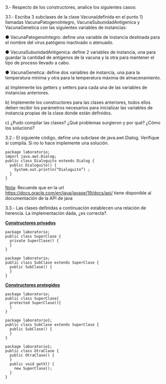 3.- Respecto de los constructores, analice los siguientes casos:

3.1.- Escriba 3 subclases de la clase Vacuna(definida en el punto 1) llamadas VacunaPatogenoIntegro, VacunaSubunidadAntigenica y VacunaGenetica con las siguientes variables de instancias:

● VacunaPatogenoIntegro: define una variable de instancia destinada para el nombre del virus patógeno inactivado o atenuado.

● VacunaSubunidadAntigenica: define 2 variables de instancia, una para guardar la cantidad de antígenos de la vacuna y la otra para mantener el tipo de proceso llevado a cabo.

● VacunaGenetica: define dos variables de instancia, una para la temperatura mínima y otra para la temperatura máxima de almacenamiento.

a) Implemente los getters y setters para cada una de las variables de instancias anteriores.

b) Implemente los constructores para las clases anteriores, todos ellos deben recibir los parámetros necesarios para inicializar las variables de instancia propias de la clase donde están definidos.

c) ¿Pudo compilar las clases? ¿Qué problemas surgieron y por qué? ¿Cómo los solucionó?

3.2.- El siguiente código, define una subclase de java.awt.Dialog. Verifique si compila. Si no lo hace implemente una solución.
~~~
package laboratorio;
import java.awt.Dialog;
public class Dialoguito extends Dialog {
  public Dialoguito() {
    System.out.println(“Dialoguito”) ;
  }
}
~~~

<ins>Nota</ins>: Recuerde que en la url <https://docs.oracle.com/en/java/javase/19/docs/api/> tiene disponible al documentación de la API de java

3.3.- Las clases definidas a continuación establecen una relación de herencia. La implementación dada, ¿es correcta?.

**<ins>Constructores privados<ins>**
~~~
package laboratorio;
public class SuperClase {
  private SuperClase() {
  }
}

package laboratorio;
public class SubClase extends SuperClase {
  public SubClase() {
  }
}
~~~

**<ins>Constructores protegidos</ins>**
~~~
package laboratorio;
public class SuperClase{
  protected SuperClase(){
  }
}

package laboratorio1;
public class SubClase extends SuperClase {
  public SubClase() {
  }
}

package laboratorio1;
public class OtraClase {
  public OtraClase() {
  }
  public void getX() {
    new SuperClase();
  }
}
~~~
